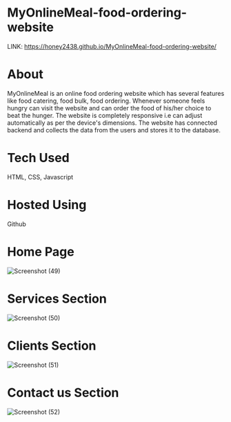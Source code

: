 # MyOnlineMeal-food-ordering-website
LINK: https://honey2438.github.io/MyOnlineMeal-food-ordering-website/
<h1>About</h1>
MyOnlineMeal is an online food ordering website which has several features like food catering, food bulk, food ordering. Whenever someone feels hungry can visit the website
and can order the food of his/her choice to beat the hunger. The website is completely responsive i.e can adjust automatically as per the device's dimensions. The website has connected backend and collects the 
data from the users and stores it to the database.


<h1>Tech Used</h1>
HTML, CSS, Javascript


<h1>Hosted Using</h1>
Github


<h1>Home Page</h1>

![Screenshot (49)](https://user-images.githubusercontent.com/91769500/179355160-0ccacc83-e741-4ffd-9514-f2bc9e5891b7.png)


<h1>Services Section</h1>

![Screenshot (50)](https://user-images.githubusercontent.com/91769500/179355196-879617b2-1ce2-4bf2-b126-ce8c51184fa0.png)


<h1>Clients Section</h1>

![Screenshot (51)](https://user-images.githubusercontent.com/91769500/179355227-9b71f516-4b9d-49e5-8024-f8bc8b1e747c.png)


<h1>Contact us Section</h1>

![Screenshot (52)](https://user-images.githubusercontent.com/91769500/179355246-1842b628-7a6c-4f16-a6c1-5309ddca20a7.png)
